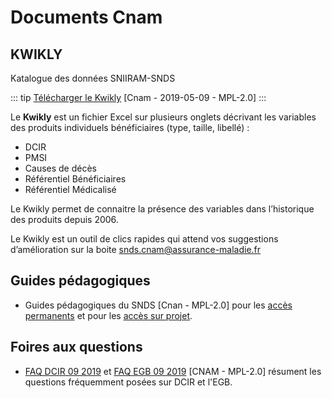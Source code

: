 # Documents Cnam
<!-- SPDX-License-Identifier: MPL-2.0 -->

## KWIKLY 

Katalogue des données SNIIRAM-SNDS

::: tip
[Télécharger le Kwikly](../files/Cnam/2019-05-09_Cnam_KWIKLY-Katalogue-Sniiram-SNDS-v1.3_MPL-2.0.xlsm) [Cnam - 2019-05-09 - MPL-2.0]
:::

Le **Kwikly** est un fichier Excel sur plusieurs onglets décrivant les variables des produits individuels bénéficiaires (type, taille, libellé) :
- DCIR
- PMSI
- Causes de décès
- Référentiel Bénéficiaires
- Référentiel Médicalisé

Le Kwikly permet de connaitre la présence des variables dans l’historique des produits depuis 2006.

Le Kwikly est un outil de clics rapides qui attend vos suggestions d’amélioration sur la boite <snds.cnam@assurance-maladie.fr>

## Guides pédagogiques

- Guides pédagogiques du SNDS [Cnan - MPL-2.0] pour les [accès permanents](../files/Cnam/guides_pedagogiques/2019-07_Cnam_Guide_pedagogique_SNDS_acces_permanents_MPL-2.0.docx) et pour les [accès sur projet](../files/Cnam/guides_pedagogiques/2019-07_Cnam_Guide_pedagogique_SNDS_acces_projet_MPL-2.0.docx).  

## Foires aux questions

- [FAQ DCIR 09 2019](../files/Cnam/2019-07-CNAM-FAQ_DCIR_MLP-2.0.xlsx) et [FAQ EGB 09 2019](../files/Cnam/2019-06-CNAM-FAQ_EGB_MLP-2.0.xlsx) [CNAM - MPL-2.0] résument les questions fréquemment posées sur DCIR et l'EGB.
